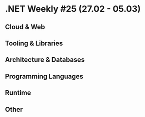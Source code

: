 # .NET Weekly #25 (27.02 - 05.03)

## Cloud & Web

## Tooling & Libraries

## Architecture & Databases

## Programming Languages

## Runtime

## Other